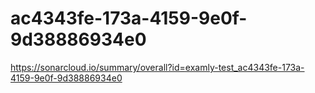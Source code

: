 # ac4343fe-173a-4159-9e0f-9d38886934e0
https://sonarcloud.io/summary/overall?id=examly-test_ac4343fe-173a-4159-9e0f-9d38886934e0
